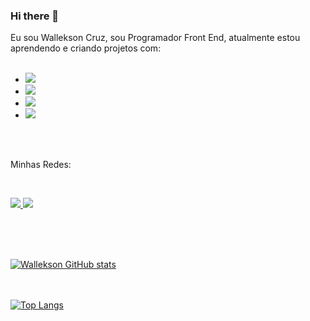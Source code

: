 

### Hi there 👋

Eu sou Wallekson Cruz, sou Programador Front End, atualmente estou aprendendo e criando projetos com:
<br>
<br>
 - <img src="https://img.shields.io/badge/HTML5-E34F26?style=for-the-badge&logo=html5&logoColor=white" />
 - <img src="https://img.shields.io/badge/CSS3-1572B6?style=for-the-badge&logo=css3&logoColor=white" />
 - <img src="https://img.shields.io/badge/JavaScript-F7DF1E?style=for-the-badge&logo=javascript&logoColor=black" />
  - <img src="https://img.shields.io/badge/Node.js-43853D?style=for-the-badge&logo=node.js&logoColor=white"/>
<br>
<br>
<p>
  Minhas Redes:
</p>
<br>
<p> 
<a href="https://www.linkedin.com/in/wallekson-cruz/">
  <img src="https://img.shields.io/badge/LinkedIn-0077B5?style=for-the-badge&logo=linkedin&logoColor=white"/>
</a>
<a href="https://www.instagram.com/walleksoncruz?igsh=MXhmcWV5cDdnd2Q1dg==">
 <img src="https://img.shields.io/badge/Instagram-E4405F?style=for-the-badge&logo=instagram&logoColor=white" 
</a> 
</p>
<br>
  <br>
  <br>
  
[![Wallekson GitHub stats](https://github-readme-stats.vercel.app/api?username=walleksoncruz1)](https://github.com/anuraghazra/github-readme-stats)
<br>
<br>
<br>

[![Top Langs](https://github-readme-stats.vercel.app/api/top-langs/?username=walleksoncruz1)](https://github.com/anuraghazra/github-readme-stats)

